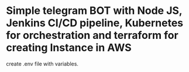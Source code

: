 # Simple telegram BOT with Node JS, Jenkins CI/CD pipeline, Kubernetes for orchestration and terraform for creating Instance in AWS
create .env file with variables.
